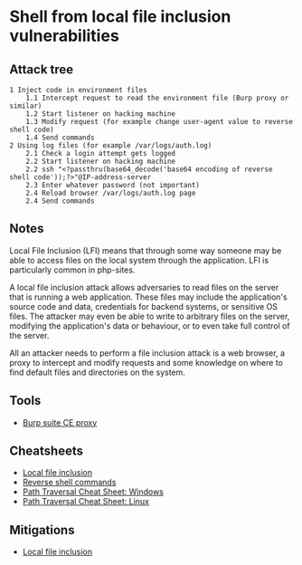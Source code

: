 # Shell from local file inclusion vulnerabilities

## Attack tree

```text
1 Inject code in environment files
    1.1 Intercept request to read the environment file (Burp proxy or similar)
    1.2 Start listener on hacking machine
    1.3 Modify request (for example change user-agent value to reverse shell code)
    1.4 Send commands
2 Using log files (for example /var/logs/auth.log)
    2.1 Check a login attempt gets logged
    2.2 Start listener on hacking machine
    2.2 ssh "<?passthru(base64_decode('base64 encoding of reverse shell code'));?>"@IP-address-server
    2.3 Enter whatever password (not important)
    2.4 Reload browser /var/logs/auth.log page
    2.4 Send commands
```

## Notes

Local File Inclusion (LFI) means that through some way someone may be able to access files on the local system 
through the application. LFI is particularly common in php-sites.

A local file inclusion attack allows adversaries to read files on the server that is running a web application. 
These files may include the application's source code and data, credentials for backend systems, or sensitive OS files. 
The attacker may even be able to write to arbitrary files on the server, modifying the application's data or behaviour, 
or to even take full control of the server.

All an attacker needs to perform a file inclusion attack is a web browser, a proxy to intercept and modify requests and 
some knowledge on where to find default files and directories on the system.

## Tools
* [Burp suite CE proxy](https://portswigger.net/burp/documentation/desktop/getting-started/intercepting-http-traffic)

## Cheatsheets
* [Local file inclusion](cheatsheets:docs/application/lfi)
* [Reverse shell commands](cheatsheets:docs/application/reverse-shell-commands)
* [Path Traversal Cheat Sheet: Windows](https://www.akimbocore.com/article/windows-path-traversal-cheat-sheet/)
* [Path Traversal Cheat Sheet: Linux](https://www.akimbocore.com/article/linux-path-traversal-cheat-sheet/)

## Mitigations
* [Local file inclusion](app-mitigations:docs/coding/Local-file-inclusion)